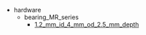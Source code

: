 * hardware
  * bearing_MR_series
    * [1.2_mm_id_4_mm_od_2.5_mm_depth](hardware/bearing_MR_series/1.2_mm_id_4_mm_od_2.5_mm_depth)
